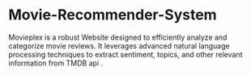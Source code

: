 # Movie-Recommender-System
Movieplex is a robust Website designed to efficiently analyze and categorize movie reviews. It leverages advanced natural language processing techniques to extract sentiment, topics, and other relevant information from TMDB api .
